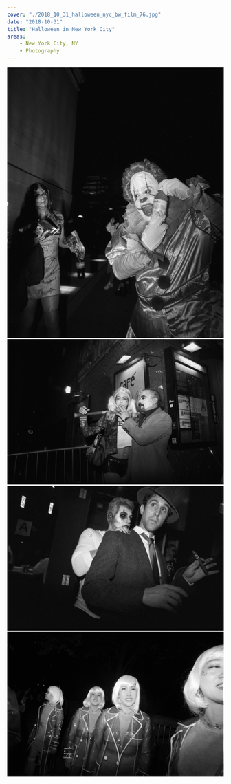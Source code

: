 ```yaml
---
cover: "./2018_10_31_halloween_nyc_bw_film_76.jpg"
date: "2018-10-31"
title: "Halloween in New York City"
areas:
    - New York City, NY
    - Photography
---
```


![](./2018_10_31_halloween_nyc_bw_film_4.jpg)
![](./2018_10_31_halloween_nyc_bw_film_5.jpg)
![](./2018_10_31_halloween_nyc_bw_film_6.jpg)
![](./2018_10_31_halloween_nyc_bw_film_22.jpg)
